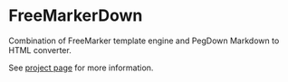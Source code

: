 # FreeMarkerDown

Combination of FreeMarker template engine and PegDown Markdown to HTML converter.

See [project page][site] for more information.

[site]: http://weltraumschaf.github.io/freemarkerdown/
